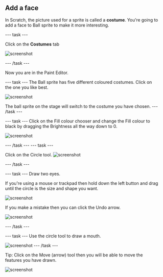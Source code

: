 ## Add a face
In Scratch, the picture used for a sprite is called a __costume__. You're going to add a face to Ball sprite to make it more interesting. 

--- task ---

Click on the **Costumes** tab

![screenshot](images/balls-costumes.png)

--- /task ---

Now you are in the Paint Editor.

--- task ---
The Ball sprite has five different coloured costumes. Click on the one you like best.

![screenshot](images/balls-costume-colour.png)

The ball sprite on the stage will switch to the costume you have chosen.
--- /task ---

--- task ---
Click on the Fill colour chooser and change the Fill colour to black by dragging the Brightness all the way down to 0.

![screenshot](images/balls-fill-colour.png)

--- /task ---
--- task ---

Click on the Circle tool. 
![screenshot](images/balls-circle-tool.png)

--- /task ---

--- task ---
Draw two eyes. 

If you're using a mouse or trackpad then hold down the left button and drag until the circle is the size and shape you want.

![screenshot](images/balls-eyes.png)

If you make a mistake then you can click the Undo arrow.

![screenshot](images/balls-undo.png)

--- /task ---

--- task ---
Use the circle tool to draw a mouth.

![screenshot](images/balls-mouth.png)
--- /task ---

Tip: Click on the Move (arrow) tool then you will be able to move the features you have drawn.

![screenshot](images/balls-move.png)

